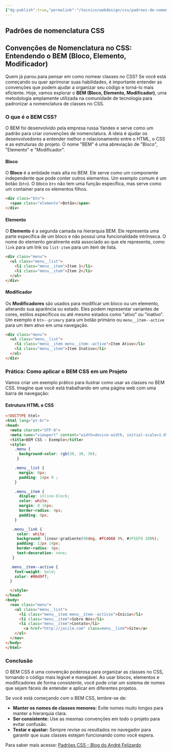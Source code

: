 ```yaml
---
{"dg-publish":true,"permalink":"/tecnico/webdesign/css/padroes-de-nomenclatura-css/","title":"Padrões de nomenclatura CSS","metatags":{"description":"como nomear bloco, elemento e modificador no CSS"},"tags":["Webdesign","CSS","padrão"],"noteIcon":"1","updated":"2025-02-19T16:00:22.312-03:00"}
---
```



## Padrões de nomenclatura CSS



## Convenções de Nomenclatura no CSS: Entendendo o BEM (Bloco, Elemento, Modificador)

Quem já parou para pensar em como nomear classes no CSS? Se você está começando ou quer aprimorar suas habilidades, é importante entender as convenções que podem ajudar a organizar seu código e torná-lo mais eficiente. Hoje, vamos explorar o **BEM (Bloco, Elemento, Modificador)**, uma metodologia amplamente utilizada na comunidade de tecnologia para padronizar a nomenclatura de classes no CSS.

### O que é o BEM CSS?

O BEM foi desenvolvido pela empresa russa Yandex e serve como um padrão para criar convenções de nomenclatura. A ideia é ajudar os desenvolvedores a entender melhor o relacionamento entre o HTML, o CSS e as estruturas do projeto. O nome "BEM" é uma abreviação de "Bloco", "Elemento" e "Modificador".

#### Bloco

O **Bloco** é a entidade mais alta no BEM. Ele serve como um componente independente que pode conter outros elementos. Um exemplo comum é um botão (`btn`). O bloco `btn` não tem uma função específica, mas serve como um container para os elementos filhos.

```html
<div class="btn">
  <span class="elemento">Botão</span>
</div>
```

#### Elemento

O **Elemento** é a segunda camada na hierarquia BEM. Ele representa uma parte específica de um bloco e não possui uma funcionalidade intrínseca. O nome do elemento geralmente está associado ao que ele representa, como `link` para um link ou `list-item` para um item de lista.

```html
<div class="menu">
  <ul class="menu__list">
    <li class="menu__item">Item 1</li>
    <li class="menu__item">Item 2</li>
  </ul>
</div>
```

#### Modificador

Os **Modificadores** são usados para modificar um bloco ou um elemento, alterando sua aparência ou estado. Eles podem representar variantes de cores, estilos específicos ou até mesmo estados como "ativo" ou "inativo". Um exemplo é `btn--primary` para um botão primário ou `menu__item--active` para um item ativo em uma navegação.

```html
<div class="menu">
  <ul class="menu__list">
    <li class="menu__item menu__item--active">Item Ativo</li>
    <li class="menu__item">Item Inativo</li>
  </ul>
</div>
```

### Prática: Como aplicar o BEM CSS em um Projeto

Vamos criar um exemplo prático para ilustrar como usar as classes no BEM CSS. Imagine que você está trabalhando em uma página web com uma barra de navegação:

#### Estrutura HTML e CSS

```html
<!DOCTYPE html>
<html lang="pt-br">
<head>
  <meta charset="UTF-8">
  <meta name="viewport" content="width=device-width, initial-scale=1.0">
  <title>BEM CSS - Exemplo</title>
  <style>
    .menu {
      background-color: rgb(30, 30, 30);
     }

    .menu__list {
      margin: 0px;
      padding: 24px 0 ;
    }

    .menu__item {
      display: inline-block;
      color: white;
      margin: 0 16px;
      border-radius: 4px;
      padding: 8px;
    }

   .menu__link {
     color: white;
     background: linear-gradiente(90deg, #FC4668 0%, #3FSEF8 100%);
     padding: 12px 14px;
     border-radius: 4px;
     text-decoration: none;
   }

  .menu__item--active {
    font-weight: bold;
    color: #00d9ff;
  }

  </style>
</head>
<body>
  <nav class="menu">
    <ul class="menu__list">
      <li class="menu__item menu__item--activie">Início</li>
      <li class="menu__item">Sobre Nós</li>
      <li class="menu__item">Contato</li>
        <a href="http://jocile.com" class=menu__link">Site</a>
    </ul>
  </nav>
</body>
</html>
```

### Conclusão

O BEM CSS é uma convenção poderosa para organizar as classes no CSS, tornando o código mais legível e manejável. Ao usar blocos, elementos e modificadores de forma consistente, você pode criar um sistema de nomes que sejam fáceis de entender e aplicar em diferentes projetos.

Se você está começando com o BEM CSS, lembre-se de:
- **Manter os nomes de classes menores:** Evite nomes muito longos para manter a hierarquia clara.
- **Ser consistente:** Use as mesmas convenções em todo o projeto para evitar confusão.
- **Testar e ajustar:** Sempre revise os resultados no navegador para garantir que suas classes estejam funcionando como você espera.

Para saber mais acesse: [Padrões CSS - Blog do André Felizardo](https://www.andrefelizardo.com.br/blog/padroes-css/)
